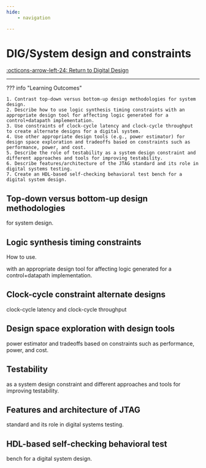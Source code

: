 ```yaml
---
hide:
    - navigation 

---
```


# DIG/System design and constraints

[:octicons-arrow-left-24: Return to Digital Design](/Knowledge-Notebook/Digital-Design/)

---

??? info "Learning Outcomes"

    1. Contrast top-down versus bottom-up design methodologies for system design.
    2. Describe how to use logic synthesis timing constraints with an appropriate design tool for affecting logic generated for a control+datapath implementation.
    3. Use constraints of clock-cycle latency and clock-cycle throughput to create alternate designs for a digital system.
    4. Use other appropriate design tools (e.g., power estimator) for design space exploration and tradeoffs based on constraints such as performance, power, and cost.
    5. Describe the role of testability as a system design constraint and different approaches and tools for improving testability.
    6. Describe features/architecture of the JTAG standard and its role in digital systems testing.
    7. Create an HDL-based self-checking behavioral test bench for a digital system design.


## Top-down versus bottom-up design methodologies 

for system design.

## Logic synthesis timing constraints 

How to use.

with an appropriate design tool for affecting logic generated for a control+datapath implementation.

## Clock-cycle constraint alternate designs 

clock-cycle latency and clock-cycle throughput 

## Design space exploration with design tools

power estimator
and tradeoffs based on constraints
such as performance, power, and cost.

## Testability 

as a system design constraint and different approaches and tools for improving testability.

## Features and architecture of JTAG 

standard and its role in digital systems testing.

## HDL-based self-checking behavioral test 

bench for a digital system design.